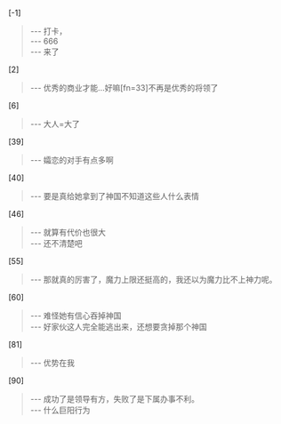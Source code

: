 
[-1] 
>--- 打卡，<br>
>--- 666<br>
>--- 来了<br>

[2] 
>--- 优秀的商业才能…好嘛[fn=33]不再是优秀的将领了<br>

[6] 
>--- 大人=大了<br>

[39] 
>--- 孀恋的对手有点多啊<br>

[40] 
>--- 要是真给她拿到了神国不知道这些人什么表情<br>

[46] 
>--- 就算有代价也很大<br>
>--- 还不清楚吧<br>

[55] 
>--- 那就真的厉害了，魔力上限还挺高的，我还以为魔力比不上神力呢。<br>

[60] 
>--- 难怪她有信心吞掉神国<br>
>--- 好家伙这人完全能逃出来，还想要贪掉那个神国<br>

[81] 
>--- 优势在我<br>

[90] 
>--- 成功了是领导有方，失败了是下属办事不利。<br>
>--- 什么巨阳行为<br>
